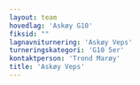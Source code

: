 ```yaml
---
layout: team
hovedlag: 'Askøy G10'
fiksid: ""
lagnavniturnering: 'Askøy Veps'
turneringskategori: 'G10 5er'
kontaktperson: 'Trond Marøy'
title: 'Askøy Veps'
---
```

